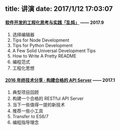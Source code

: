 title: 讲演
date: 2017/1/12 17:03:07
---

#### [软件开发的工程化思考与实践「乱炖」](https://slides.maples7.com/2017-9.html) —— 2017.9
1. 选择编辑器
2. Tips for Node Development
3. Tips for Python Development
4. A Few Solid Universal Development Tips
5. How to Write A Pretty README
6. 编程范式
7. 工程化思想

#### [2016 年终技术分享 · 构建合格的 API Server](https://slides.maples7.com/2017-1.html) —— 2017.1
1. 典型项目回顾
2. 构建一个合格的 RESTful API Server
3. 当下一些值得一提的新技术
4. 推荐一些小工具
5. Transfer to ES6/7
6. 编程指导理念
